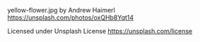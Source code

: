 yellow-flower.jpg by Andrew Haimerl
https://unsplash.com/photos/oxQHb8Yqt14

Licensed under Unsplash License
https://unsplash.com/license
